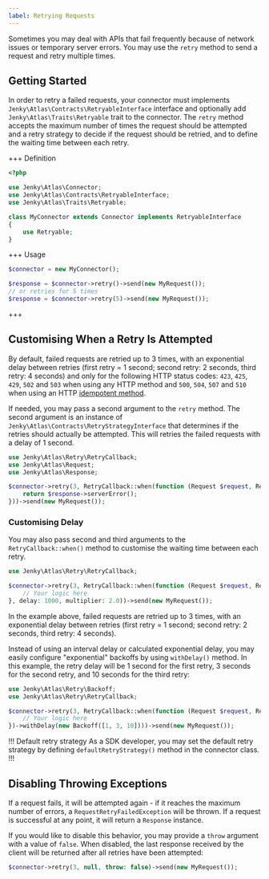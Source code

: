 ```yaml
---
label: Retrying Requests
---
```


Sometimes you may deal with APIs that fail frequently because of network issues or temporary server errors. You may use the `retry` method to send a request and retry multiple times.

## Getting Started

In order to retry a failed requests, your connector must implements `Jenky\Atlas\Contracts\RetryableInterface` interface and optionally add `Jenky\Atlas\Traits\Retryable` trait to the connector. The `retry` method accepts the maximum number of times the request should be attempted and a retry strategy to decide if the request should be retried, and to define the waiting time between each retry.

+++ Definition
```php
<?php

use Jenky\Atlas\Connector;
use Jenky\Atlas\Contracts\RetryableInterface;
use Jenky\Atlas\Traits\Retryable;

class MyConnector extends Connector implements RetryableInterface
{
    use Retryable;
}
```
+++ Usage
```php
$connector = new MyConnector();

$response = $connector->retry()->send(new MyRequest());
// or retries for 5 times
$response = $connector->retry(5)->send(new MyRequest());
```
+++

## Customising When a Retry Is Attempted

By default, failed requests are retried up to 3 times, with an exponential delay between retries (first retry = 1 second; second retry: 2 seconds, third retry: 4 seconds) and only for the following HTTP status codes: `423`, `425`, `429`, `502` and `503` when using any HTTP method and `500`, `504`, `507` and `510` when using an HTTP [idempotent method](https://en.wikipedia.org/wiki/Hypertext_Transfer_Protocol#Idempotent_methods).

If needed, you may pass a second argument to the `retry` method. The second argument is an instance of `Jenky\Atlas\Contracts\RetryStrategyInterface` that determines if the retries should actually be attempted. This will retries the failed requests with a delay of 1 second.

```php
use Jenky\Atlas\Retry\RetryCallback;
use Jenky\Atlas\Request;
use Jenky\Atlas\Response;

$connector->retry(3, RetryCallback::when(function (Request $request, Response $response) {
    return $response->serverError();
}))->send(new MyRequest());
```

### Customising Delay

You may also pass second and third arguments to the `RetryCallback::when()` method to customise the waiting time between each retry.

```php
use Jenky\Atlas\Retry\RetryCallback;

$connector->retry(3, RetryCallback::when(function (Request $request, Response $response) {
    // Your logic here
}, delay: 1000, multiplier: 2.0))->send(new MyRequest());
```

In the example above, failed requests are retried up to 3 times, with an exponential delay between retries (first retry = 1 second; second retry: 2 seconds, third retry: 4 seconds).

Instead of using an interval delay or calculated exponential delay, you may easily configure "exponential" backoffs by using `withDelay()` method. In this example, the retry delay will be 1 second for the first retry, 3 seconds for the second retry, and 10 seconds for the third retry:

```php
use Jenky\Atlas\Retry\Backoff;
use Jenky\Atlas\Retry\RetryCallback;

$connector->retry(3, RetryCallback::when(function (Request $request, Response $response) {
    // Your logic here
})->withDelay(new Backoff([1, 3, 10])))->send(new MyRequest());
```

!!! Default retry strategy
As a SDK developer, you may set the default retry strategy by defining `defaultRetryStrategy()` method in the connector class.
!!!

## Disabling Throwing Exceptions

If a request fails, it will be attempted again - if it reaches the maximum number of errors, a `RequestRetryFailedException` will be thrown. If a request is successful at any point, it will return a `Response` instance.

If you would like to disable this behavior, you may provide a `throw` argument with a value of `false`. When disabled, the last response received by the client will be returned after all retries have been attempted:


```php
$connector->retry(3, null, throw: false)->send(new MyRequest());
```
